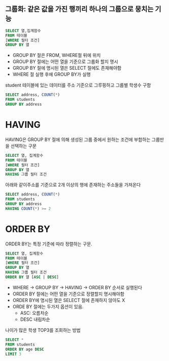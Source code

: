 ## 그룹화:  같은 값을 가진 행끼리 하나의 그룹으로 뭉치는 기능
```sql
SELECT 열,집계함수
FROM 테이블
[WHERE 필터 조건]
GROUP BY 열
```
- GROUP BY 절은 FROM, WHERE절 뒤에 위치
- GROUP BY 절에는 어떤 열을 기준으로 그룹화 할지 명시
- GROUP BY 절에 명시된 열은 SELECT 절에도 존재해야함
- WHERE 절 실행 후에 GROUP BY가 실행

student 테이블에 있는 데이터를 주소 기준으로 그루핑하고 그룹별 학생수 구함
```sql
SELECT address, COUNT(*)
FROM students
GROUP BY address
```

# HAVING
HAVING은 GROUP BY 절에 의해 생성된 그룹 중에서 원하는 조건에 부합하는 그룹만을 선택하는 구문

```sql
SELECT 열, 집계함수
FROM 테이블
[WHERE 필터 조건]
GROUP BY 열
HAVING 그룹 필터 조건
```

아래와 같이주소를 기준으로 2개 이상의 행에 존재하는 주소들을 가져온다
```sql
SELECT address, COUNT(*)
FROM students
GROUP BY address
HAVING COUNT(*) >= 2
```

# ORDER BY
ORDER BY는 특정 기준에 따라 정렬하는 구문.

```sql
SELECT 열, 집계함수
FROM 테이블
[WHERE 필터 조건]
GROUP BY 열
HAVING 그룹 필터 조건
ORDER BY 열 [ASC | DESC]
```
- WHERE -> GROUP BY -> HAVING -> ORDER BY 순서로 실행된다
- ORDER BY 절에는 어떤 열을 기준으로 정렬할지 명시해야함
- ORDER BY에 명시된 열은 SELECT 절에 존재하지 않아도 X
- ORDE BY 절에는 두가지 옵션이 있음.
	-  ASC: 오름차순
	- DESC 내림차순

나이가 많은 학생 TOP3를 조회하는 방법
```sql
SELECT *
FROM students
ORDER BY age DESC
LIMIT 3
```